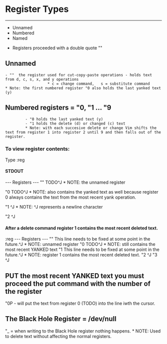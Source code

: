 # Register Types
--------------
- Unnamed
- Numbered
- Named


* Registers proceeded with a double quote  ""

##  Unnamed
    - ""  the register used for cut-copy-paste operations - holds text from d, c, s, x, and y operations
                       * c = change command,   s = substitute command
    * Note: the first numbered register "0 also holds the last yanked text (y)


## Numbered registers = "0, "1 ... "9  

             - "0 holds the last yanked text (y)
             - "1 holds the delete (d) or changed (c) text
             * Note: with each succesive delete or change Vim shifts the text from register 1 into register 2 until 9 and then falls out of the register.


### To view register contents:


Type      :reg

#### STDOUT
--- Registers ---
""   TODO^J    * NOTE: the unnamed register

"0   TODO^J    * NOTE: also contains the yanked text as well because register 0 always contains the text from the most recent yank operation.

"1   ^J        * NOTE: ^J  represents a newline character

"2   ^J


#### After a delete command register 1 contains the most recent deleted text.

:reg
--- Registers ---
""   This line needs to be fixed at some point in the future.^J    * NOTE:  unnamed register
"0   TODO^J                                                        * NOTE:  still contains the most recent YANKED text
"1   This line needs to be fixed at some point in the future.^J    * NOTE: register 1 contains the most recent deleted text.
"2   ^J
"3   ^J


PUT the most recent YANKED text you must proceed the put command with the number of the register
-------------------------------

"0P  - will put the text from register 0 (TODO) into the line iwth the cursor.




The Black Hole Register   = /dev/null
-----------------------

"_     = when writing to the Black Hole register nothing happens.
         * NOTE: Used to delete text without affecting the normal registers.






